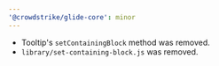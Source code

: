 ```yaml
---
'@crowdstrike/glide-core': minor
---
```


- Tooltip's `setContainingBlock` method was removed.
- `library/set-containing-block.js` was removed.
